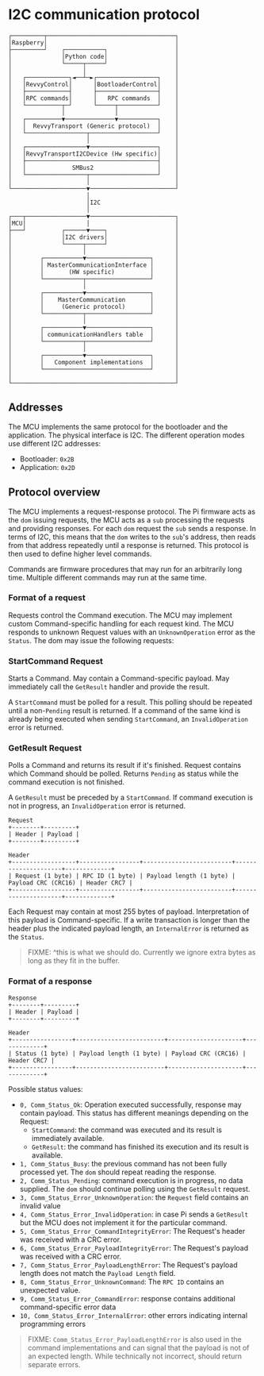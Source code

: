I2C communication protocol
==========================

```
┌─────────┬────────────────────────────────────┐
│Raspberry│                                    │
├─────────┘    ┌───────────┐                   │
│              │Python code│                   │
│              └─────┬─────┘                   │
│                    │                         │
│   ┌────────────┐◄──┴─►┌─────────────────┐    │
│   │RevvyControl│      │BootloaderControl│    │
│   ├────────────┤      ├─────────────────┤    │
│   │RPC commands│      │   RPC commands  │    │
│   └──────────┬─┘      └─────┬───────────┘    │
│              │              │                │
│   ┌──────────▼──────────────▼───────────┐    │
│   │  RevvyTransport (Generic protocol)  │    │
│   └─────────────────┬───────────────────┘    │
│                     │                        │
│   ┌─────────────────▼───────────────────┐    │
│   │RevvyTransportI2CDevice (Hw specific)│    │
│   ├─────────────────────────────────────┤    │
│   │             SMBus2                  │    │
│   └─────────────────┬───────────────────┘    │
│                     │                        │
└─────────────────────▼────────────────────────┘
                      │
                      │I2C
                      │
┌───┬─────────────────▼────────────────────────┐
│MCU│                 │                        │
├───┘          ┌──────▼────┐                   │
│              │I2C drivers│                   │
│              └─────┬─────┘                   │
│                    │                         │
│        ┌───────────▼──────────────────┐      │
│        │ MasterCommunicationInterface │      │
│        │       (HW specific)          │      │
│        └───────────┬──────────────────┘      │
│                    │                         │
│        ┌───────────▼──────────────────┐      │
│        │    MasterCommunication       │      │
│        │     (Generic protocol)       │      │
│        └───────────┬──────────────────┘      │
│                    │                         │
│        ┌───────────▼──────────────────┐      │
│        │ communicationHandlers table  │      │
│        └───────────┬──────────────────┘      │
│                    │                         │
│        ┌───────────▼──────────────────┐      │
│        │   Component implementations  │      │
│        └──────────────────────────────┘      │
│                                              │
└──────────────────────────────────────────────┘
```

Addresses
---------

The MCU implements the same protocol for the bootloader and the application. The physical interface
is I2C. The different operation modes use different I2C addresses:

- Bootloader: `0x2B`
- Application: `0x2D`

Protocol overview
-----------------

The MCU implements a request-response protocol. The Pi firmware acts as the `dom` issuing requests,
the MCU acts as a `sub` processing the requests and providing responses. For each `dom` request the
`sub` sends a response. In terms of I2C, this means that the `dom` writes to the `sub`'s address,
then reads from that address repeatedly until a response is returned. This protocol is then used
to define higher level commands.

Commands are firmware procedures that may run for an arbitrarily long time. Multiple different
commands may run at the same time.

### Format of a request

Requests control the Command execution. The MCU may implement custom Command-specific handling for
each request kind. The MCU responds to unknown Request values with an `UnknownOperation` error as
the `Status`. The dom may issue the following requests:

### StartCommand Request

Starts a Command. May contain a Command-specific payload.
May immediately call the `GetResult` handler and provide the result.

A `StartCommand` must be polled for a result. This polling should be repeated until a non-`Pending`
result is returned. If a command of the same kind is already being executed when sending
`StartCommand`, an `InvalidOperation` error is returned.

### GetResult Request

Polls a Command and returns its result if it's finished. Request contains which Command should be
polled. Returns `Pending` as status while the command execution is not finished.

A `GetResult` must be preceded by a `StartCommand`. If command execution is not in progress, an
`InvalidOperation` error is returned.

```
Request
+--------+---------+
| Header | Payload |
+--------+---------+

Header
+------------------+-----------------+-------------------------+---------------------+-------------+
| Request (1 byte) | RPC ID (1 byte) | Payload length (1 byte) | Payload CRC (CRC16) | Header CRC7 |
+------------------+-----------------+-------------------------+---------------------+-------------+
```

Each Request may contain at most 255 bytes of payload. Interpretation of this payload is
Command-specific. If a write transaction is longer than the header plus the indicated payload
length, an `InternalError` is returned as the `Status`.

> FIXME: ^this is what we should do. Currently we ignore extra bytes as long as they fit in the
> buffer.

### Format of a response

```
Response
+--------+---------+
| Header | Payload |
+--------+---------+

Header
+-----------------+-------------------------+---------------------+-------------+
| Status (1 byte) | Payload length (1 byte) | Payload CRC (CRC16) | Header CRC7 |
+-----------------+-------------------------+---------------------+-------------+
```

Possible status values:

- `0, Comm_Status_Ok`:
  Operation executed successfully, response may contain payload. This status has different meanings
  depending on the Request:
  - `StartCommand`: the command was executed and its result is immediately available.
  - `GetResult`: the command has finished its execution and its result is available.
- `1, Comm_Status_Busy`: the previous command has not been fully processed yet. The `dom` should repeat reading the response.
- `2, Comm_Status_Pending`: command execution is in progress, no data supplied. The `dom` should continue polling using the `GetResult` request.
- `3, Comm_Status_Error_UnknownOperation`: the `Request` field contains an invalid value
- `4, Comm_Status_Error_InvalidOperation`: in case Pi sends a `GetResult` but the MCU does not implement it for the particular command.
- `5, Comm_Status_Error_CommandIntegrityError`: The Request's header was received with a CRC error.
- `6, Comm_Status_Error_PayloadIntegrityError`: The Request's payload was received with a CRC error.
- `7, Comm_Status_Error_PayloadLengthError`: The Request's payload length does not match the `Payload Length` field.
- `8, Comm_Status_Error_UnknownCommand`: The `RPC ID` contains an unexpected value.
- `9, Comm_Status_Error_CommandError`: response contains additional command-specific error data
- `10, Comm_Status_Error_InternalError`: other errors indicating internal programming errors

> FIXME: `Comm_Status_Error_PayloadLengthError` is also used in the command implementations and can
> signal that the payload is not of an expected length. While technically not incorrect, should
> return separate errors.
